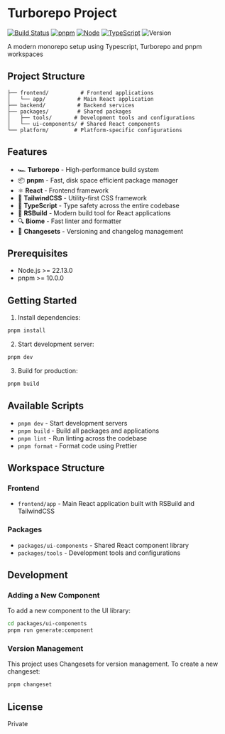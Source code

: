 # Turborepo Project

[![Build Status](https://github.com/andressomadossi/monorepo/actions/workflows/ci.yml/badge.svg)](https://github.com/andressomadossi/monorepo/actions/workflows/ci.yml)
[![pnpm](https://img.shields.io/badge/pnpm-10.0.0-orange.svg)](https://pnpm.io)
[![Node](https://img.shields.io/badge/node-%3E%3D22.13.0-brightgreen.svg)](https://nodejs.org)
[![TypeScript](https://img.shields.io/badge/TypeScript-5.7.3-blue.svg)](https://www.typescriptlang.org/)
![Version](https://img.shields.io/github/v/release/username/repo)

A modern monorepo setup using Typescript, Turborepo and pnpm workspaces

## Project Structure

```
├── frontend/          # Frontend applications
│   └── app/          # Main React application
├── backend/          # Backend services
├── packages/         # Shared packages
│   ├── tools/       # Development tools and configurations
│   └── ui-components/ # Shared React components
└── platform/        # Platform-specific configurations
```

## Features

- 🏎️ **Turborepo** - High-performance build system
- 📦 **pnpm** - Fast, disk space efficient package manager
- ⚛️ **React** - Frontend framework
- 🎨 **TailwindCSS** - Utility-first CSS framework
- 🔧 **TypeScript** - Type safety across the entire codebase
- 📱 **RSBuild** - Modern build tool for React applications
- 🔍 **Biome** - Fast linter and formatter
- 🔄 **Changesets** - Versioning and changelog management

## Prerequisites

- Node.js >= 22.13.0
- pnpm >= 10.0.0

## Getting Started

1. Install dependencies:
```bash
pnpm install
```

2. Start development server:
```bash
pnpm dev
```

3. Build for production:
```bash
pnpm build
```

## Available Scripts

- `pnpm dev` - Start development servers
- `pnpm build` - Build all packages and applications
- `pnpm lint` - Run linting across the codebase
- `pnpm format` - Format code using Prettier

## Workspace Structure

### Frontend

- `frontend/app` - Main React application built with RSBuild and TailwindCSS

### Packages

- `packages/ui-components` - Shared React component library
- `packages/tools` - Development tools and configurations

## Development

### Adding a New Component

To add a new component to the UI library:

```bash
cd packages/ui-components
pnpm run generate:component
```

### Version Management

This project uses Changesets for version management. To create a new changeset:

```bash
pnpm changeset
```

## License

Private